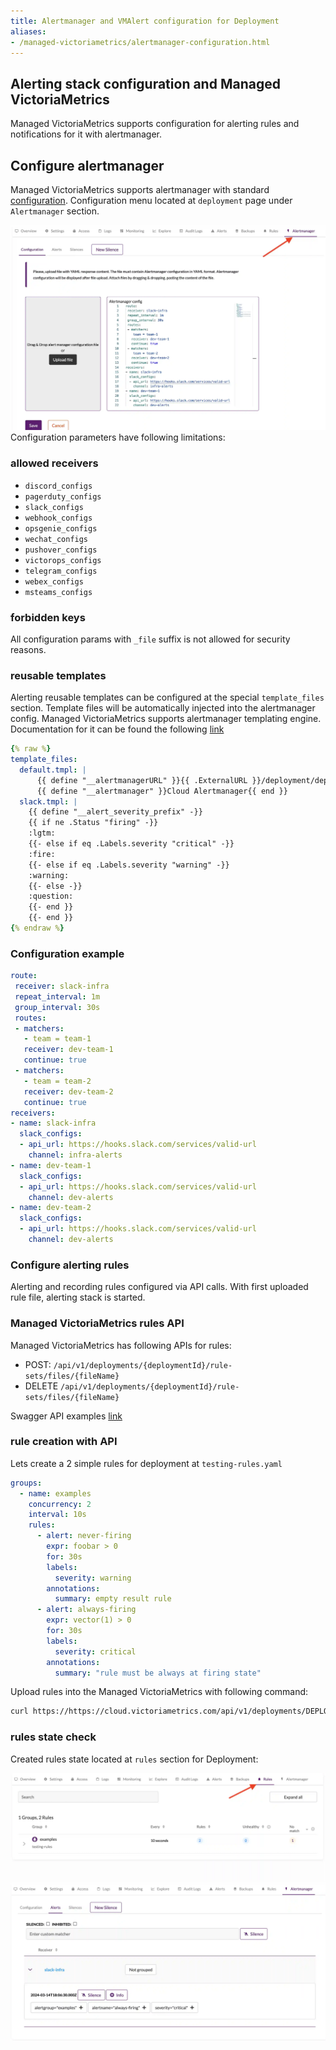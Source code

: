 ```yaml
---
title: Alertmanager and VMAlert configuration for Deployment
aliases:
- /managed-victoriametrics/alertmanager-configuration.html
---
```


## Alerting stack configuration and Managed VictoriaMetrics

 Managed VictoriaMetrics supports configuration for alerting rules and notifications for it with alertmanager.

## Configure alertmanager

 Managed VictoriaMetrics supports alertmanager with standard [configuration](https://prometheus.io/docs/alerting/latest/configuration/).
Configuration menu located at `deployment` page under `Alertmanager` section.

<img src="alertmanager-state.webp">
 Configuration parameters have following limitations:

### allowed receivers

* `discord_configs`
* `pagerduty_configs`
* `slack_configs`
* `webhook_configs`
* `opsgenie_configs`
* `wechat_configs`
* `pushover_configs`
* `victorops_configs`
* `telegram_configs`
* `webex_configs`
* `msteams_configs`

### forbidden keys

 All configuration params with `_file` suffix is not allowed for security reasons.

### reusable templates

 Alerting reusable templates can be configured at the special `template_files` section.
 Template files will be automatically injected into the alertmanager config. Managed VictoriaMetrics supports alertmanager templating engine.
Documentation for it can be found the following [link](https://prometheus.io/docs/alerting/latest/notifications/)

```yaml
{% raw %}
template_files:
  default.tmpl: |
      {{ define "__alertmanagerURL" }}{{ .ExternalURL }}/deployment/deployment-id/alertmanager/alerts{{ end }}
      {{ define "__alertmanager" }}Cloud Alertmanager{{ end }}
  slack.tmpl: |
    {{ define "__alert_severity_prefix" -}}
    {{ if ne .Status "firing" -}}
    :lgtm:
    {{- else if eq .Labels.severity "critical" -}}
    :fire:
    {{- else if eq .Labels.severity "warning" -}}
    :warning:
    {{- else -}}
    :question:
    {{- end }}
    {{- end }}
{% endraw %}
```

### Configuration example

```yaml
route:
 receiver: slack-infra
 repeat_interval: 1m
 group_interval: 30s
 routes:
 - matchers:
   - team = team-1 
   receiver: dev-team-1
   continue: true
 - matchers:
   - team = team-2
   receiver: dev-team-2
   continue: true
receivers:
- name: slack-infra
  slack_configs:
  - api_url: https://hooks.slack.com/services/valid-url
    channel: infra-alerts
- name: dev-team-1 
  slack_configs:
  - api_url: https://hooks.slack.com/services/valid-url
    channel: dev-alerts
- name: dev-team-2
  slack_configs:
  - api_url: https://hooks.slack.com/services/valid-url
    channel: dev-alerts
```

### Configure alerting rules
 Alerting and recording rules configured via API calls.
 With first uploaded rule file, alerting stack is started.

### Managed VictoriaMetrics rules API

 Managed VictoriaMetrics has following APIs for rules:

* POST: `/api/v1/deployments/{deploymentId}/rule-sets/files/{fileName}`
* DELETE `/api/v1/deployments/{deploymentId}/rule-sets/files/{fileName}`

 Swagger API examples [link](https://cloud.victoriametrics.com/api-docs)

### rule creation with API

Lets create a 2 simple rules for deployment at `testing-rules.yaml`

```yaml
groups:
  - name: examples
    concurrency: 2
    interval: 10s
    rules:
      - alert: never-firing
        expr: foobar > 0
        for: 30s
        labels:
          severity: warning
        annotations:
          summary: empty result rule
      - alert: always-firing
        expr: vector(1) > 0 
        for: 30s
        labels:
          severity: critical
        annotations:
          summary: "rule must be always at firing state"
```

 Upload rules into the Managed VictoriaMetrics with following command:

```sh
curl https://https://cloud.victoriametrics.com/api/v1/deployments/DEPLOYMENT_ID/rule-sets/files/testing-rules -v -H 'X-VM-Cloud-Access: CLOUD_API_TOKEN' -XPOST --data-binary '@testing-rules.yaml'
```

### rules state check

 Created rules state located at `rules` section for Deployment:

<img src="rules-state.webp">

<img src="alert-firing-state.webp">
